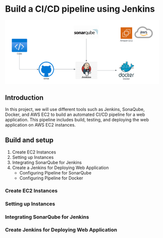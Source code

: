 # Build a CI/CD pipeline using Jenkins

![images_ci-cd](./images/CI_CD.png)

## Introduction
In this project, we will use different tools such as Jenkins, SonaQube, Docker, and AWS EC2 to build an automated CI/CD pipeline for a web application. This pipeline includes build, testing, and deploying the web application on AWS EC2 instances.

## Build and setup
1. Create EC2 Instances
2. Setting up Instances
3. Integrating SonarQube for Jenkins
4. Create a Jenkins for Deploying Web Application
   - Configuring Pipeline for SonarQube
   - Configuring Pipeline for Docker

  ### Create EC2 Instances
  
  ### Setting up Instances
  ### Integrating SonarQube for Jenkins
  ### Create Jenkins for Deploying Web Application
  

